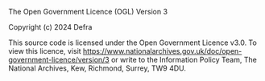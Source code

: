 The Open Government Licence (OGL) Version 3

Copyright (c) 2024 Defra

This source code is licensed under the Open Government Licence v3.0. To view this
licence, visit <https://www.nationalarchives.gov.uk/doc/open-government-licence/version/3>
or write to the Information Policy Team, The National Archives, Kew, Richmond,
Surrey, TW9 4DU.